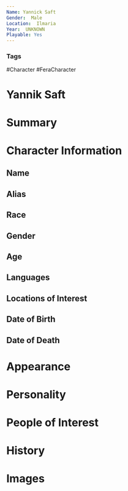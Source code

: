 ```yaml
---
Name: Yannick Saft
Gender:  Male
Location:  Ilmaria
Year:  UNKNOWN
Playable: Yes
---
```


### Tags
#Character #FeraCharacter 

# Yannik Saft


# Summary


# Character Information

## Name

## Alias

## Race

## Gender

## Age

## Languages

## Locations of Interest

## Date of Birth

## Date of Death

# Appearance

# Personality

# People of Interest

# History

# Images
